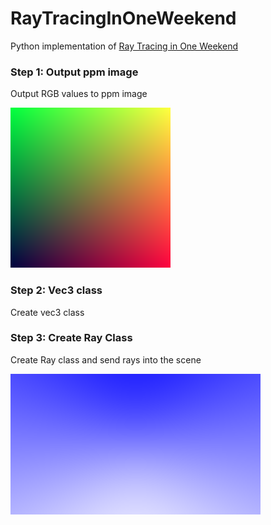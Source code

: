 # RayTracingInOneWeekend

Python implementation of [Ray Tracing in One Weekend](https://raytracing.github.io/books/RayTracingInOneWeekend.html)

### Step 1: Output ppm image

Output RGB values to ppm image

![step1](images/png/step1.png)

### Step 2: Vec3 class 

Create vec3 class 

### Step 3: Create Ray Class 

Create Ray class and send rays into the scene 

![step3](images/png/step3.png)
